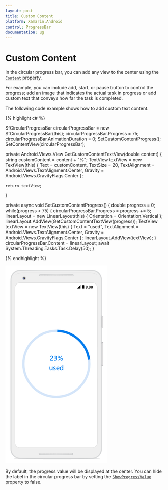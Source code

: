 ```yaml
---
layout: post
title: Custom Content
platform: Xamarin.Android
control: ProgressBar
documentation: ug
---
```


# Custom Content

In the circular progress bar, you can add any view to the center using the [`Content`](https://help.syncfusion.com/cr/xamarin-android/Syncfusion.Android.ProgressBar.SfCircularProgressBar.html#Syncfusion_Android_ProgressBar_SfCircularProgressBar__ctor_Android_Content_Context_) property. 

For example, you can include add, start, or pause button to control the progress; add an image that indicates the actual task in progress or add custom text that conveys how far the task is completed. 

The following code example shows how to add custom text content.

{% highlight c# %}

SfCircularProgressBar circularProgressBar = new SfCircularProgressBar(this);
circularProgressBar.Progress = 75;
circularProgressBar.AnimationDuration = 0;
SetCustomContentProgress();
SetContentView(circularProgressBar);

private  Android.Views.View GetCustomContentTextView(double content)
{
    string customContent = content + "%";
    TextView textView = new TextView(this)
    {
        Text = customContent,
        TextSize = 20,
        TextAlignment = Android.Views.TextAlignment.Center,
        Gravity = Android.Views.GravityFlags.Center
    };
    
    return textView;
}

private async void SetCustomContentProgress()
{
    double progress = 0;
    while(progress < 75)
    {
        circularProgressBar.Progress = progress += 5;
        linearLayout = new LinearLayout(this) { Orientation = Orientation.Vertical };
        linearLayout.AddView(GetCustomContentTextView(progress));
        TextView textView = new TextView(this)
        {
            Text = "used",
            TextAlignment = Android.Views.TextAlignment.Center,
            Gravity = Android.Views.GravityFlags.Center
        };
        linearLayout.AddView(textView);
    }
    circularProgressBar.Content = linearLayout;
    await System.Threading.Tasks.Task.Delay(50);
}

{% endhighlight %}

![](overview_images/customcontent.png)

By default, the progress value will be displayed at the center. You can hide the label in the circular progress bar by setting the [`ShowProgressValue`](https://help.syncfusion.com/cr/xamarin-android/Syncfusion.Android.ProgressBar.SfCircularProgressBar.html#Syncfusion_Android_ProgressBar_SfCircularProgressBar_ShowProgressValue) property to false. 
